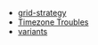 - [grid-strategy](grid-strategy/) 
- [Timezone Troubles](timezones-lightning/)
- [variants](python-variants/)
